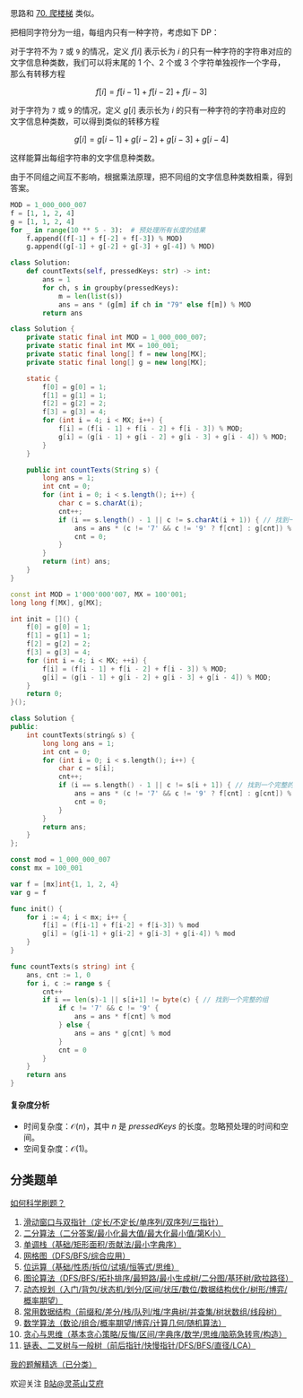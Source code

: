 思路和 [70. 爬楼梯](https://leetcode-cn.com/problems/climbing-stairs/) 类似。

把相同字符分为一组，每组内只有一种字符，考虑如下 DP：

对于字符不为 $\texttt{7}$ 或 $\texttt{9}$ 的情况，定义 $f[i]$ 表示长为 $i$ 的只有一种字符的字符串对应的文字信息种类数，我们可以将末尾的 $1$ 个、$2$ 个或 $3$ 个字符单独视作一个字母，那么有转移方程

$$
f[i] = f[i-1]+f[i-2]+f[i-3]
$$

对于字符为 $\texttt{7}$ 或 $\texttt{9}$ 的情况，定义 $g[i]$ 表示长为 $i$ 的只有一种字符的字符串对应的文字信息种类数，可以得到类似的转移方程

$$
g[i] = g[i-1]+g[i-2]+g[i-3]+g[i-4]
$$

这样能算出每组字符串的文字信息种类数。

由于不同组之间互不影响，根据乘法原理，把不同组的文字信息种类数相乘，得到答案。

```python [sol-Python3]
MOD = 1_000_000_007
f = [1, 1, 2, 4]
g = [1, 1, 2, 4]
for _ in range(10 ** 5 - 3):  # 预处理所有长度的结果
    f.append((f[-1] + f[-2] + f[-3]) % MOD)
    g.append((g[-1] + g[-2] + g[-3] + g[-4]) % MOD)

class Solution:
    def countTexts(self, pressedKeys: str) -> int:
        ans = 1
        for ch, s in groupby(pressedKeys):
            m = len(list(s))
            ans = ans * (g[m] if ch in "79" else f[m]) % MOD
        return ans
```

```java [sol-Java]
class Solution {
    private static final int MOD = 1_000_000_007;
    private static final int MX = 100_001;
    private static final long[] f = new long[MX];
    private static final long[] g = new long[MX];

    static {
        f[0] = g[0] = 1;
        f[1] = g[1] = 1;
        f[2] = g[2] = 2;
        f[3] = g[3] = 4;
        for (int i = 4; i < MX; i++) {
            f[i] = (f[i - 1] + f[i - 2] + f[i - 3]) % MOD;
            g[i] = (g[i - 1] + g[i - 2] + g[i - 3] + g[i - 4]) % MOD;
        }
    }

    public int countTexts(String s) {
        long ans = 1;
        int cnt = 0;
        for (int i = 0; i < s.length(); i++) {
            char c = s.charAt(i);
            cnt++;
            if (i == s.length() - 1 || c != s.charAt(i + 1)) { // 找到一个完整的组
                ans = ans * (c != '7' && c != '9' ? f[cnt] : g[cnt]) % MOD;
                cnt = 0;
            }
        }
        return (int) ans;
    }
}
```

```cpp [sol-C++]
const int MOD = 1'000'000'007, MX = 100'001;
long long f[MX], g[MX];

int init = []() {
    f[0] = g[0] = 1;
    f[1] = g[1] = 1;
    f[2] = g[2] = 2;
    f[3] = g[3] = 4;
    for (int i = 4; i < MX; ++i) {
        f[i] = (f[i - 1] + f[i - 2] + f[i - 3]) % MOD;
        g[i] = (g[i - 1] + g[i - 2] + g[i - 3] + g[i - 4]) % MOD;
    }
    return 0;
}();

class Solution {
public:
    int countTexts(string& s) {
        long long ans = 1;
        int cnt = 0;
        for (int i = 0; i < s.length(); i++) {
            char c = s[i];
            cnt++;
            if (i == s.length() - 1 || c != s[i + 1]) { // 找到一个完整的组
                ans = ans * (c != '7' && c != '9' ? f[cnt] : g[cnt]) % MOD;
                cnt = 0;
            }
        }
        return ans;
    }
};
```

```go [sol-Go]
const mod = 1_000_000_007
const mx = 100_001

var f = [mx]int{1, 1, 2, 4}
var g = f

func init() {
	for i := 4; i < mx; i++ {
		f[i] = (f[i-1] + f[i-2] + f[i-3]) % mod
		g[i] = (g[i-1] + g[i-2] + g[i-3] + g[i-4]) % mod
	}
}

func countTexts(s string) int {
	ans, cnt := 1, 0
	for i, c := range s {
		cnt++
		if i == len(s)-1 || s[i+1] != byte(c) { // 找到一个完整的组
			if c != '7' && c != '9' {
				ans = ans * f[cnt] % mod
			} else {
				ans = ans * g[cnt] % mod
			}
			cnt = 0
		}
	}
	return ans
}
```

#### 复杂度分析

- 时间复杂度：$\mathcal{O}(n)$，其中 $n$ 是 $\textit{pressedKeys}$ 的长度。忽略预处理的时间和空间。
- 空间复杂度：$\mathcal{O}(1)$。

## 分类题单

[如何科学刷题？](https://leetcode.cn/circle/discuss/RvFUtj/)

1. [滑动窗口与双指针（定长/不定长/单序列/双序列/三指针）](https://leetcode.cn/circle/discuss/0viNMK/)
2. [二分算法（二分答案/最小化最大值/最大化最小值/第K小）](https://leetcode.cn/circle/discuss/SqopEo/)
3. [单调栈（基础/矩形面积/贡献法/最小字典序）](https://leetcode.cn/circle/discuss/9oZFK9/)
4. [网格图（DFS/BFS/综合应用）](https://leetcode.cn/circle/discuss/YiXPXW/)
5. [位运算（基础/性质/拆位/试填/恒等式/思维）](https://leetcode.cn/circle/discuss/dHn9Vk/)
6. [图论算法（DFS/BFS/拓扑排序/最短路/最小生成树/二分图/基环树/欧拉路径）](https://leetcode.cn/circle/discuss/01LUak/)
7. [动态规划（入门/背包/状态机/划分/区间/状压/数位/数据结构优化/树形/博弈/概率期望）](https://leetcode.cn/circle/discuss/tXLS3i/)
8. [常用数据结构（前缀和/差分/栈/队列/堆/字典树/并查集/树状数组/线段树）](https://leetcode.cn/circle/discuss/mOr1u6/)
9. [数学算法（数论/组合/概率期望/博弈/计算几何/随机算法）](https://leetcode.cn/circle/discuss/IYT3ss/)
10. [贪心与思维（基本贪心策略/反悔/区间/字典序/数学/思维/脑筋急转弯/构造）](https://leetcode.cn/circle/discuss/g6KTKL/)
11. [链表、二叉树与一般树（前后指针/快慢指针/DFS/BFS/直径/LCA）](https://leetcode.cn/circle/discuss/K0n2gO/)

[我的题解精选（已分类）](https://github.com/EndlessCheng/codeforces-go/blob/master/leetcode/SOLUTIONS.md)

欢迎关注 [B站@灵茶山艾府](https://space.bilibili.com/206214)
